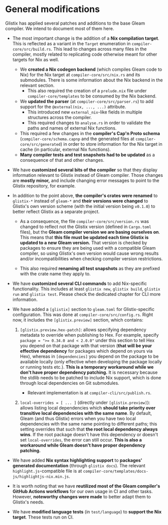 # General modifications

Glistix has applied several patches and additions to the base Gleam compiler. We intend to document most of them here.

- The most important change is the addition of a **Nix compilation target**. This is reflected as a variant in the `Target` enumeration in `compiler-core/src/build.rs`.
This lead to changes across many files in the compiler, mostly related to replicating code otherwise meant for other targets for Nix as well.
    - We **created a Nix codegen backend** (which compiles Gleam code to Nix) for the Nix target at `compiler-core/src/nix.rs` and its submodules. There is some information about the Nix backend in the relevant section.
        - This also required the creation of a `prelude.nix` file under `compiler-core/templates` to be consumed by the Nix backend.
    - We **updated the parser** (at `compiler-core/src/parser.rs`) to add support for the `@external(nix, ..., ...)` attribute.
        - This introduced new `external_nix`-like fields in multiple structures across the compiler.
        - This required changes to `analyse.rs` in order to validate the paths and names of external Nix functions.
    - This required a few changes in the **compiler's Cap'n Proto schema** (`compiler-core/schema.capnp` and the generated files at `compiler-core/src/generated`) in order to store information for the Nix target in cache (in particular, external Nix functions).
    - **Many compiler tests and test snapshots had to be updated** as a consequence of that and other changes.

- We have **customized several bits of the compiler** so that they display information relevant to Glistix instead of Gleam compiler. Those changes are **mostly minor,** and include changing error messages to point to the Glistix repository, for example.

- In addition to the point above, **the compiler's crates were renamed** to `glistix-*` instead of `gleam-*` and **their versions were changed** to Glistix's own version scheme (with the initial version being `v0.1.0`) to better reflect Glistix as a separate project.

    - As a consequence, the file `compiler-core/src/version.rs` was changed to reflect not the Glistix version (defined in `Cargo.toml` files), but the **Gleam compiler version we are basing ourselves on**. This means that **this file must be updated each time Glistix is updated to a new Gleam version.** That version is checked by packages to ensure they are being used with a compatible Gleam compiler, so using Glistix's own version would cause wrong results and/or incompatibilities when checking compiler version restrictions.

    - This also required **renaming all test snapshots** as they are prefixed with the crate name they apply to.

- We have **customized several CLI commands** to add Nix-specific functionality. This includes at least `glistix new`, `glistix build`, `glistix run` and `glistix test`. Please check the dedicated chapter for CLI more information.

- We have added a `[glistix]` section to `gleam.toml` for Glistix-specific configuration. This was done at `compiler-core/src/config.rs`. Right now, it includes the `[glistix.preview]` section, which contains:
    1. `[glistix.preview.hex-patch]`: allows specifying dependency metadata to override when publishing to Hex. For example, specify `package = ">= 0.34.0 and < 2.0.0"` under this section to tell Hex you depend on that package with that version (**that will be your effective dependency** for packages which depend on yours via Hex), whereas in `[dependencies]` you depend on the package to be available locally (only effective when developing the package locally or running tests etc.). **This is a temporary workaround while we don't have proper dependency patching.** It is necessary because the stdlib needs to be patched to include Nix support, which is done through local dependencies on Git submodules.
        - Relevant implementation is at `compiler-cli/src/publish.rs`.

    2. `local-overrides = [ ... ]` (directly under `[glistix.preview]`): allows listing local dependencies which **should take priority over transitive local dependencies with the same name**. By default, Gleam (and thus Glistix) errors when you have two local dependencies with the same name pointing to different paths; this setting overrides that such that **the root local dependency always wins**. If the root package doesn't have this dependency or doesn't set `local-overrides`, the error can still occur. **This is also a workaround while Gleam doesn't have proper dependency patching.**

- We have added **Nix syntax highlighting support** to **packages' generated documentation** (through `glistix docs`). The relevant `highlight.js`-compatible file is at `compiler-core/templates/docs-js/highlightjs-nix.min.js`.

- It is worth noting that we have **reutilized most of the Gleam compiler's GitHub Actions workflows** for our own usage in CI and other tasks. However, **noteworthy changes were made** to better adapt them to Glistix's needs.

- We have **modified language tests** (in `test/language`) to **support the Nix target**. These tests run on CI.
